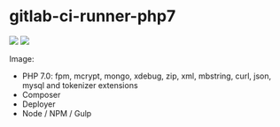 # gitlab-ci-runner-php7

[![](https://images.microbadger.com/badges/version/edbizarro/gitlab-ci-runner-php7.svg)](http://microbadger.com/images/edbizarro/gitlab-ci-runner-php7 "Get your own version badge on microbadger.com") [![](https://images.microbadger.com/badges/image/edbizarro/gitlab-ci-runner-php7.svg)](http://microbadger.com/images/edbizarro/gitlab-ci-runner-php7 "Get your own image badge on microbadger.com")


Image:

- PHP 7.0: fpm, mcrypt, mongo, xdebug, zip, xml, mbstring, curl, json, mysql and tokenizer extensions
- Composer
- Deployer
- Node / NPM / Gulp
